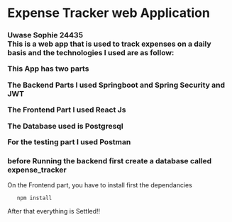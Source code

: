 <h1>Expense Tracker web Application</h1>
<h3>Uwase Sophie 24435</3><br>
This is a web app that is used to track expenses on a daily basis and the technologies I used are as follow:
  <p>This App has two parts </p>
    <p> The Backend Parts I used Springboot and Spring Security and JWT</p>
    <p> The Frontend Part I used React Js</p>
    <p>The Database used is Postgresql</p>
    <p>For the testing part I used Postman</p>
    <h3>before Running the backend first create a database called expense_tracker</h3>
    On the Frontend part, you have to install first the dependancies
    
       npm install

  After that everything is Settled!!
